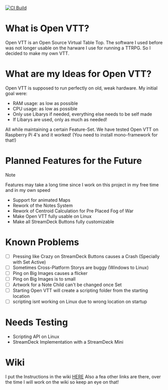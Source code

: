 [![CI Build](https://github.com/IceUnicorn93/Open-VTT/actions/workflows/Build%20and%20Publish%20Open%20VTT.yml/badge.svg?branch=main)](https://github.com/IceUnicorn93/Open-VTT/actions/workflows/Build%20and%20Publish%20Open%20VTT.yml)

# What is Open VTT?

Open VTT is an Open Source Virtual Table Top.
The software I used before was not longer usable on the harware I use for running a TTRPG.
So I decided to make my own VTT.

# What are my Ideas for Open VTT?

Open VTT is supposed to run perfectly on old, weak hardware.
My initial goal were:
- RAM usage: as low as possible
- CPU usage: as low as possible
- Only use Libarys if needed, everything else needs to be self made
- If Libarys are used, only as much as needed!

All while maintaining a certain Feature-Set.
We have tested Open VTT on Raspberry Pi 4's and it worked! (You need to install mono-framework for that!)

# Planned Features for the Future

> [!NOTE]
> Features may take a long time since I work on this project in my free time and in my own speed

- Support for animated Maps
- Rework of the Notes System
- Rework of Centroid Calculation for Pre Placed Fog of War
- Make Open VTT fully usable on Linux
- Make all StreamDeck Buttons fully customizable

# Known Problems

- [ ] Pressing like Crazy on StreamDeck Buttons causes a Crash (Specially with Set Active)
- [ ] Sometimes Cross-Platform Storys are buggy (Windows to Linux)
- [ ] Ping on Big Images causes a flicker
- [ ] Ping on Big Images is to small
- [ ] Artwork for a Note Child can't be changed once Set
- [ ] Starting Open VTT will create a scripting folder from the starting location
- [ ] scripting isnt working on Linux due to wrong location on startup

# Needs Testing

- Scripting API on Linux
- StreamDeck Implementation with a StreamDeck Mini

# Wiki

I put the Instructions in the wiki [HERE](https://github.com/IceUnicorn93/Open-VTT/wiki)
Also a fea other links are there, over the time I will work on the wiki so keep an eye on that!
